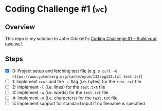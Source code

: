 # Coding Challenge #1 (`wc`)

## Overview

This repo is my solution to John Crickett's [Coding Challenge #1 - Build your own wc!](https://codingchallenges.substack.com/p/coding-challenge-1).

## Steps

- [x] 0: Project setup and fetching test file (e.g. `$ curl -0 https://www.gutenberg.org/cache/epub/132/pg132.txt test.txt`)
- [ ] 1: Implement `ccwc` and the `-c` flag (i.e. bytes) for the `test.txt` file
- [ ] 2: Implement `-l` (i.e. lines) for the `test.txt` file
- [ ] 3: Implement `-w` (i.e. words) for the `test.txt` file
- [ ] 4: Implement `-m` (i.e. characters) for the `test.txt` file
- [ ] 5: Implement support for standard input if no filename is specified
